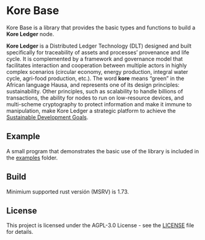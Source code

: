 # Kore Base

Kore Base is a library that provides the basic types and functions to build a **Kore Ledger** node.

**Kore Ledger** is a Distributed Ledger Technology (DLT) designed and built specifically for traceability of assets and processes’ provenance and life cycle. It is complemented by a framework and governance model that facilitates interaction and cooperation between multiple actors in highly complex scenarios (circular economy, energy production, integral water cycle, agri-food production, etc.). The word **kore** means “green” in the African language Hausa, and represents one of its design principles: sustainability. Other principles, such as scalability to handle billions of transactions, the ability for nodes to run on low-resource devices, and multi-scheme cryptography to protect information and make it immune to manipulation, make Kore Ledger a strategic platform to achieve the [Sustainable Development Goals](https://www.un.org/sustainabledevelopment/).

## Example

A small program that demonstrates the basic use of the library is included in the [examples](examples/) folder.

## Build

Minimium supported rust versión (MSRV) is 1.73.

## License

This project is licensed under the AGPL-3.0 License - see the [LICENSE](LICENSE) file for details.
